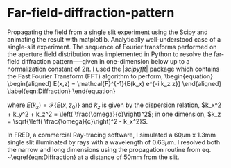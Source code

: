 # Far-field-diffraction-pattern
Propagating the field from a single slit experiment using the Scipy and animating the result with matplotlib.
Analytically well-understood case of a single-slit experiment. The sequence of Fourier transforms performed on the aperture field distribution was implemented in Python to resolve the far-field diffraction pattern–––given in one-dimension below up to a normalization constant of $2\pi$. I used the $|scipy fft|$ package which contains the Fast Fourier Transform (FFT) algorithm to perform,
\begin{equation}
\begin{aligned}
   E(x,z) = \mathcal{F}^{-1}\{E(k_x) e^{-i k_z z}\}
\end{aligned}
\label{eqn:Diffraction}
\end{equation}

where $E(k_x) = \mathcal{F}\{E(x,z_{0})\}$ and $k_z$ is given by the dispersion relation, $k_x^2 + k_y^2 + k_z^2 = \left( \frac{\omega}{c}\right)^2$; in one dimension,  $k_z = \sqrt{\left( \frac{\omega}{c}\right)^2 - k_x^2}$.

In FRED, a commercial Ray-tracing software, I simulated a 60$\mu$m x 1.3mm single slit illuminated by rays with a wavelength of 0.63$\mu$m. I resolved both the narrow and long dimensions using the propagation routine from eq. ~\eqref{eqn:Diffraction} at a distance of 50mm from the slit.
